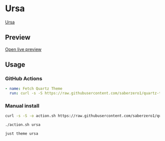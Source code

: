 # Ursa

[Ursa](#)

## Preview

[Open live preview](https://quartz-themes.github.io/ursa/)

## Usage

### GitHub Actions

```yaml
- name: Fetch Quartz Theme
  run: curl -s -S https://raw.githubusercontent.com/saberzero1/quartz-themes/master/action.sh | bash -s -- ursa
```

### Manual install

```bash
curl -s -S -o action.sh https://raw.githubusercontent.com/saberzero1/quartz-themes/master/action.sh

./action.sh ursa
```

```bash
just theme ursa
```
